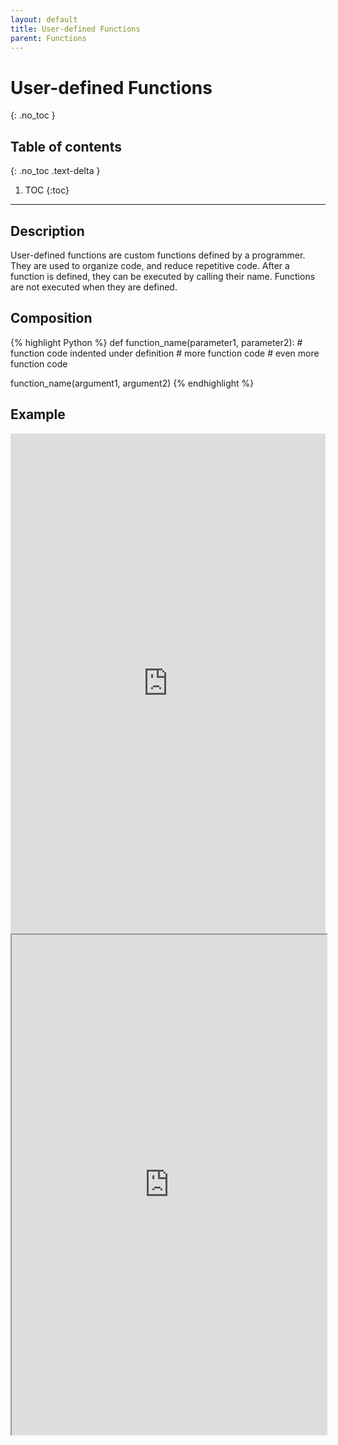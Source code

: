 ```yaml
---
layout: default
title: User-defined Functions
parent: Functions
---
```

# User-defined Functions
{: .no_toc }
## Table of contents
{: .no_toc .text-delta }

1. TOC
{:toc}

---

## Description
User-defined functions are custom functions defined by a programmer. They are used to organize code, and reduce repetitive code. After a function is defined, they can be executed by calling their name. Functions are not executed when they are defined.

## Composition
{% highlight Python %}
def function_name(parameter1, parameter2):
    # function code indented under definition
    # more function code
    # even more function code

function_name(argument1, argument2)
{% endhighlight %}

## Example
<iframe height="800px" width="100%" src="https://replit.com/@bianca_ruiz/userdefinedfunction?lite=true" scrolling="no" frameborder="no" allowtransparency="true" allowfullscreen="true" sandbox="allow-forms allow-pointer-lock allow-popups allow-same-origin allow-scripts allow-modals"></iframe>
<br>

<iframe width="100%" height="800" frameborder="1" src="https://pythontutor.com/iframe-embed.html#code=def%20calculate_bmi%28lbs,%20inches%29%3A%0A%20%20%20%20return%20703%20*%20lbs%20/%20%28inches%20**%202%29%0A%0Adef%20calculate_inches%28height%29%3A%0A%20%20%20%20return%20int%28height%5B0%5D%29%20*%2012%20%2B%20int%28height%5B1%5D%29%0A%0Adef%20main%28%29%3A%0A%20%20%20%20weight%20%3D%20int%28input%28%22Enter%20weight%20in%20pounds%3A%20%22%29%29%0A%20%20%20%20height%20%3D%20input%28%22Enter%20height%20as%20feet,inches%20%28no%20spaces%29%3A%20%22%29.split%28','%29%0A%0A%20%20%20%20inches%20%3D%20calculate_inches%28height%29%0A%20%20%20%20BMI%20%3D%20calculate_bmi%28weight,%20inches%29%0A%0A%20%20%20%20print%28f'%5CnBMI%3A%20%7BBMI%3A.1f%7D'%29%0A%0Aif%20__name__%20%3D%3D%20'__main__'%3A%0A%20%20%20%20main%28%29&codeDivHeight=400&codeDivWidth=350&cumulative=false&curInstr=0&heapPrimitives=nevernest&origin=opt-frontend.js&py=3&rawInputLstJSON=%5B%22120%22,%225,4%22%5D&textReferences=false"> </iframe>

